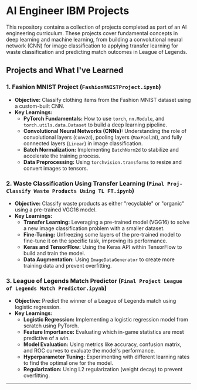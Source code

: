 # AI Engineer IBM Projects

This repository contains a collection of projects completed as part of an AI engineering curriculum. These projects cover fundamental concepts in deep learning and machine learning, from building a convolutional neural network (CNN) for image classification to applying transfer learning for waste classification and predicting match outcomes in League of Legends.

## Projects and What I've Learned

### 1. Fashion MNIST Project (`FashionMNISTProject.ipynb`)

- **Objective:** Classify clothing items from the Fashion MNIST dataset using a custom-built CNN.
- **Key Learnings:**
  - **PyTorch Fundamentals:** How to use `torch`, `nn.Module`, and `torch.utils.data.Dataset` to build a deep learning pipeline.
  - **Convolutional Neural Networks (CNNs):** Understanding the role of convolutional layers (`Conv2d`), pooling layers (`MaxPool2d`), and fully connected layers (`Linear`) in image classification.
  - **Batch Normalization:** Implementing `BatchNorm2d` to stabilize and accelerate the training process.
  - **Data Preprocessing:** Using `torchvision.transforms` to resize and convert images to tensors.

### 2. Waste Classification Using Transfer Learning (`Final Proj-Classify Waste Products Using TL FT.ipynb`)

- **Objective:** Classify waste products as either "recyclable" or "organic" using a pre-trained VGG16 model.
- **Key Learnings:**
  - **Transfer Learning:** Leveraging a pre-trained model (VGG16) to solve a new image classification problem with a smaller dataset.
  - **Fine-Tuning:** Unfreezing some layers of the pre-trained model to fine-tune it on the specific task, improving its performance.
  - **Keras and TensorFlow:** Using the Keras API within TensorFlow to build and train the model.
  - **Data Augmentation:** Using `ImageDataGenerator` to create more training data and prevent overfitting.

### 3. League of Legends Match Predictor (`Final Project League of Legends Match Predictor.ipynb`)

- **Objective:** Predict the winner of a League of Legends match using logistic regression.
- **Key Learnings:**
  - **Logistic Regression:** Implementing a logistic regression model from scratch using PyTorch.
  - **Feature Importance:** Evaluating which in-game statistics are most predictive of a win.
  - **Model Evaluation:** Using metrics like accuracy, confusion matrix, and ROC curves to evaluate the model's performance.
  - **Hyperparameter Tuning:** Experimenting with different learning rates to find the optimal one for the model.
  - **Regularization:** Using L2 regularization (weight decay) to prevent overfitting.

---


